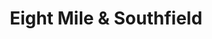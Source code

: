 ---
title: "Eight Mile & Southfield"
url: /southfield/eight-mile-and-southfield/
shop: convenience
---